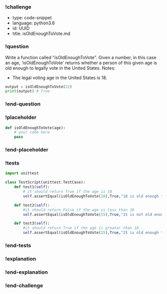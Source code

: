 ### !challenge

* type: code-snippet
* language: python3.6
* id: UUID
* title: isOldEnoughToVote.md

### !question

Write a function called "isOldEnoughToVote".
Given a number, in this case an age, 'isOldEnoughToVote' returns whether a person of this given age is old enough to legally vote in the United States.
Notes:
* The legal voting age in the United States is 18.

```python
output = isOldEnoughToVote(22)
print(output) # True
```

### !end-question

### !placeholder

```python
def isOldEnoughToVote(age):
    # your code here
    pass
```

### !end-placeholder

### !tests
```python
import unittest

class TestScript(unittest.TestCase):
    def test1(self):
        # it should return True if the age is 18
        self.assertEqual(isOldEnoughToVote(18),True,"18 is old enough to vote.")

    def test2(self):
        #it should return False if the age is less than 18
        self.assertEqual(isOldEnoughToVote(15),True,"15 is not old enough to vote.")

    def test3(self):
        #it should return True if the age is greater than 18
        self.assertEqual(isOldEnoughToVote(25),True,"25 is old enough to vote.")
```

### !end-tests

### !explanation

### !end-explanation

### !end-challenge
